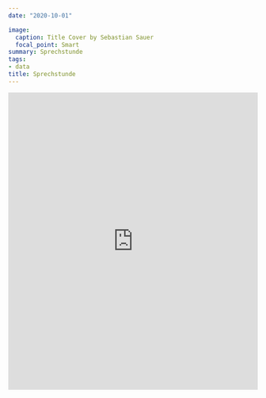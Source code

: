 ```yaml
---
date: "2020-10-01"

image:
  caption: Title Cover by Sebastian Sauer
  focal_point: Smart
summary: Sprechstunde
tags:
- data
title: Sprechstunde
---
```



<!-- Google Calendar Appointment Scheduling begin -->
<iframe src="https://calendar.google.com/calendar/appointments/schedules/AcZssZ1PtHhHNR5uw8TJnCoQPFB2NTmXbdq8D3crJNJv3JSvc6inYSyPQ_3SxZ4DHI8YIgwNVbd9pbdS?gv=true" style="border: 0" width="100%" height="600" frameborder="0"></iframe>
<!-- end Google Calendar Appointment Scheduling -->




